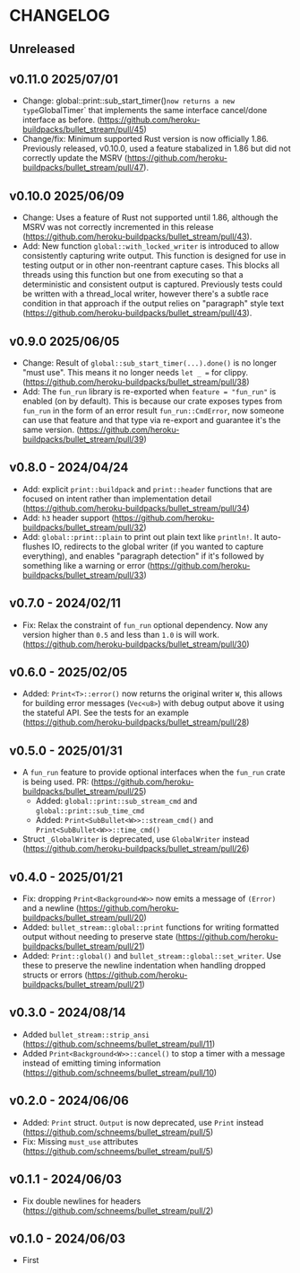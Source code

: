 # CHANGELOG

## Unreleased

## v0.11.0 2025/07/01

- Change: global::print::sub_start_timer()` now returns a new type `GlobalTimer` that implements the same interface cancel/done interface as before. (https://github.com/heroku-buildpacks/bullet_stream/pull/45)
- Change/fix: Minimum supported Rust version is now officially 1.86. Previously released, v0.10.0, used a feature stabalized in 1.86 but did not correctly update the MSRV (https://github.com/heroku-buildpacks/bullet_stream/pull/47).

## v0.10.0 2025/06/09

- Change: Uses a feature of Rust not supported until 1.86, although the MSRV was not correctly incremented in this release (https://github.com/heroku-buildpacks/bullet_stream/pull/43).
- Add: New function `global::with_locked_writer` is introduced to allow consistently capturing write output. This function is designed for use in testing output or in other non-reentrant capture cases. This blocks all threads using this function but one from executing so that a deterministic and consistent output is captured. Previously tests could be written with a thread_local writer, however there's a subtle race condition in that approach if the output relies on "paragraph" style text (https://github.com/heroku-buildpacks/bullet_stream/pull/43).

## v0.9.0 2025/06/05

- Change: Result of `global::sub_start_timer(...).done()` is no longer "must use". This means it no longer needs `let _ =` for clippy. (https://github.com/heroku-buildpacks/bullet_stream/pull/38)
- Add: The `fun_run` library is re-exported when `feature = "fun_run"` is enabled (on by default). This is because our crate exposes types from `fun_run` in the form of an error result `fun_run::CmdError`, now someone can use that feature and that type via re-export and guarantee it's the same version. (https://github.com/heroku-buildpacks/bullet_stream/pull/39)

## v0.8.0 - 2024/04/24

- Add: explicit `print::buildpack` and `print::header` functions that are focused on intent rather than implementation detail (https://github.com/heroku-buildpacks/bullet_stream/pull/34)
- Add: `h3` header support (https://github.com/heroku-buildpacks/bullet_stream/pull/32)
- Add: `global::print::plain` to print out plain text like `println!`. It auto-flushes IO, redirects to the global writer (if you wanted to capture everything), and enables "paragraph detection" if it's followed by something like a warning or error (https://github.com/heroku-buildpacks/bullet_stream/pull/33)

## v0.7.0 - 2024/02/11

- Fix: Relax the constraint of `fun_run` optional dependency. Now any version higher than `0.5` and less than `1.0` is will work. (https://github.com/heroku-buildpacks/bullet_stream/pull/30)

## v0.6.0 - 2025/02/05

- Added: `Print<T>::error()` now returns the original writer `W`, this allows for building error messages (`Vec<u8>`) with debug output above it using the stateful API. See the tests for an example (https://github.com/heroku-buildpacks/bullet_stream/pull/28)

## v0.5.0 - 2025/01/31

- A `fun_run` feature to provide optional interfaces when the `fun_run` crate is being used. PR: (https://github.com/heroku-buildpacks/bullet_stream/pull/25)
  - Added: `global::print::sub_stream_cmd` and `global::print::sub_time_cmd`
  - Added: `Print<SubBullet<W>>::stream_cmd()` and `Print<SubBullet<W>>::time_cmd()`
- Struct `_GlobalWriter` is deprecated, use `GlobalWriter` instead (https://github.com/heroku-buildpacks/bullet_stream/pull/26)

## v0.4.0 - 2025/01/21

- Fix: dropping `Print<Background<W>>` now emits a message of `(Error)` and a newline (https://github.com/heroku-buildpacks/bullet_stream/pull/20)
- Added: `bullet_stream::global::print` functions for writing formatted output without needing to preserve state (https://github.com/heroku-buildpacks/bullet_stream/pull/21)
- Added: `Print::global()` and `bullet_stream::global::set_writer`. Use these to preserve the newline indentation when handling dropped structs or errors (https://github.com/heroku-buildpacks/bullet_stream/pull/21)

## v0.3.0 - 2024/08/14

- Added `bullet_stream::strip_ansi` (https://github.com/schneems/bullet_stream/pull/11)
- Added `Print<Background<W>>::cancel()` to stop a timer with a message instead of emitting timing information (https://github.com/schneems/bullet_stream/pull/10)

## v0.2.0 - 2024/06/06

- Added: `Print` struct. `Output` is now deprecated, use `Print` instead (https://github.com/schneems/bullet_stream/pull/5)
- Fix: Missing `must_use` attributes (https://github.com/schneems/bullet_stream/pull/5)

## v0.1.1 - 2024/06/03

- Fix double newlines for headers (https://github.com/schneems/bullet_stream/pull/2)

## v0.1.0 - 2024/06/03

- First
